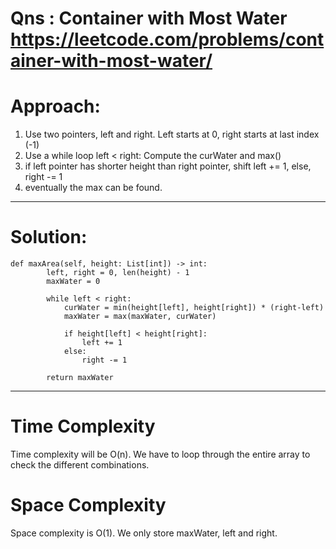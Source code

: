 # Qns : Container with Most Water https://leetcode.com/problems/container-with-most-water/

# Approach:
1) Use two pointers, left and right. Left starts at 0, right starts at last index (-1)
2) Use a while loop left < right: Compute the curWater and max()
3) if left pointer has shorter height than right pointer, shift left += 1, else, right -= 1
4) eventually the max can be found.
---

# Solution:
```
def maxArea(self, height: List[int]) -> int:
        left, right = 0, len(height) - 1
        maxWater = 0
        
        while left < right:
            curWater = min(height[left], height[right]) * (right-left)
            maxWater = max(maxWater, curWater)
            
            if height[left] < height[right]:
                left += 1
            else:
                right -= 1

        return maxWater
```
---

# Time Complexity
Time complexity will be O(n).
We have to loop through the entire array to check the different combinations.

# Space Complexity
Space complexity is O(1). We only store maxWater, left and right.